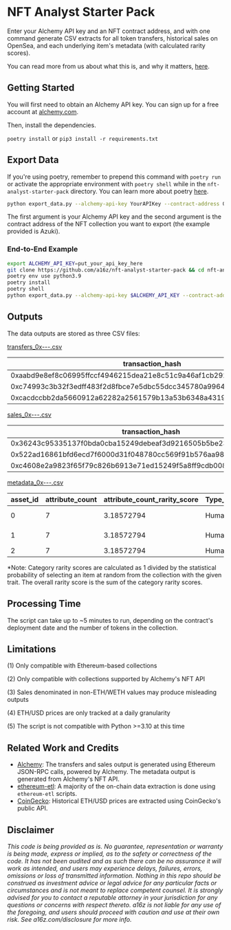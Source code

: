 # NFT Analyst Starter Pack

Enter your Alchemy API key and an NFT contract address, and with one command generate CSV extracts for all token transfers, historical sales on OpenSea, and each underlying item's metadata (with calculated rarity scores).

You can read more from us about what this is, and why it matters, [here](https://a16z.com/2022/03/18/nft-starter-pack-analyze-data-metadata-build-tools).

## Getting Started

You will first need to obtain an Alchemy API key. You can sign up for a free account at [alchemy.com](https://www.alchemy.com/).

Then, install the dependencies.

`poetry install` or `pip3 install -r requirements.txt`

## Export Data

If you're using poetry, remember to prepend this command with `poetry run` or activate the appropriate environment with `poetry shell` while in the `nft-analyst-starter-pack` directory. You can learn more about poetry [here](https://python-poetry.org/docs/).

```bash
python export_data.py --alchemy-api-key YourAPIKey --contract-address 0xED5AF388653567Af2F388E6224dC7C4b3241C544
```

The first argument is your Alchemy API key and the second argument is the contract address of the NFT collection you want to export (the example provided is Azuki).

### End-to-End Example

```bash
export ALCHEMY_API_KEY=put_your_api_key_here
git clone https://github.com/a16z/nft-analyst-starter-pack && cd nft-analyst-starter-pack
poetry env use python3.9
poetry install
poetry shell
python export_data.py --alchemy-api-key $ALCHEMY_API_KEY --contract-address 0xED5AF388653567Af2F388E6224dC7C4b3241C544
```

## Outputs

The data outputs are stored as three CSV files:

[transfers_0x---.csv](https://github.com/a16z/nft-analyst-starter-pack/blob/main/transfers_0xED5AF388653567Af2F388E6224dC7C4b3241C544.csv)

| transaction_hash                                                   | block_number | date   | asset_id | from_address                               | to_address                                 |
|--------------------------------------------------------------------|--------------|--------|----------|--------------------------------------------|--------------------------------------------|
| 0xaabd9e8ef8c06995ffccf4946215dea21e8c51c9a46af1cb2921fc23390ce775 | 14349209     | 3/8/22 | 2069     | 0x6791102212777d7bce8ed433d54192b7d8af0f9a | 0x5fa6d7ea41d365dba778001d76f092cdedb2eaf1 |
| 0xc74993c3b32f3edff483f2d8fbce7e5dbc55dcc345780a9964561a39cc639f9d | 14349204     | 3/8/22 | 5601     | 0x6791102212777d7bce8ed433d54192b7d8af0f9a | 0x5fa6d7ea41d365dba778001d76f092cdedb2eaf1 |
| 0xcacdccbb2da5660912a62282a2561579b13a53b6348a4319669adcb56eba7a58 | 14349091     | 3/8/22 | 1842     | 0xc310e760778ecbca4c65b6c559874757a4c4ece0 | 0x932e834ff9d2697da014118c85ea5bcb442f3297 |

[sales_0x---.csv](https://github.com/a16z/nft-analyst-starter-pack/blob/main/sales_0xED5AF388653567Af2F388E6224dC7C4b3241C544.csv)

| transaction_hash                                                   | block_number | date   | asset_id | seller                                     | buyer                                      | maker                                      | taker                                      | sale_price_eth | sale_price_usd |
|--------------------------------------------------------------------|--------------|--------|----------|--------------------------------------------|--------------------------------------------|--------------------------------------------|--------------------------------------------|----------------|----------------|
| 0x36243c95335137f0bda0cba15249debeaf3d9216505b5be238236c69c119339f | 14349012     | 3/8/22 | 5601     | 0x90b8c9d44576410725d3e7c892efc54d22334ec9 | 0x6791102212777d7bce8ed433d54192b7d8af0f9a | 0x90b8c9d44576410725d3e7c892efc54d22334ec9 | 0x6791102212777d7bce8ed433d54192b7d8af0f9a | 18             | 44975.8596     |
| 0x522ad16861bfd6ecd7f6000d31f048780cc569f91b576aa98be52a2b6185fca7 | 14349002     | 3/8/22 | 5653     | 0x6791102212777d7bce8ed433d54192b7d8af0f9a | 0x5e7dce19818e31d568d5e4ac087eebd2c37a4746 | 0x5e7dce19818e31d568d5e4ac087eebd2c37a4746 | 0x6791102212777d7bce8ed433d54192b7d8af0f9a | 8.6            | 21488.4662     |
| 0xc4608e2a9823f65f79c826b6913e71ed15249f5a8ff9cdb0088fbdc58fec0454 | 14348885     | 3/8/22 | 3433     | 0xbd74c3f96c38478460a0e3c88ac86dd133af72be | 0xa89542b64941800789f93710ef2d7f0165768c93 | 0xbd74c3f96c38478460a0e3c88ac86dd133af72be | 0xa89542b64941800789f93710ef2d7f0165768c93 | 9.95           | 24861.6557     |

[metadata_0x---.csv](https://github.com/a16z/nft-analyst-starter-pack/blob/main/metadata_0xED5AF388653567Af2F388E6224dC7C4b3241C544.csv)

| asset_id | attribute_count | attribute_count_rarity_score | Type_attribute | Type_rarity_score | Hair_attribute | Hair_rarity_score | Clothing_attribute    | Clothing_rarity_score | Eyes_attribute | Eyes_rarity_score | Mouth_attribute | Mouth_rarity_score | Offhand_attribute | Offhand_rarity_score | Background_attribute | Background_rarity_score | Ear_attribute | Ear_rarity_score | Headgear_attribute | Headgear_rarity_score | Neck_attribute | Neck_rarity_score | Face_attribute | Face_rarity_score | Special_attribute | Special_rarity_score | overall_rarity_score |
|----------|-----------------|------------------------------|----------------|-------------------|----------------|-------------------|-----------------------|-----------------------|----------------|-------------------|-----------------|--------------------|-------------------|----------------------|----------------------|-------------------------|---------------|------------------|--------------------|-----------------------|----------------|-------------------|----------------|-------------------|-------------------|----------------------|----------------------|
| 0        | 7               | 3.18572794                   | Human          | 1.10035211        | Water          | 476.190476        | Pink Oversized Kimono | 140.84507             | Striking       | 24.3309002        | Frown           | 27.2479564         | Monkey King Staff | 68.0272109           | Off White A          | 5.46448087              |               | 1.22458976       |                    | 1.54273372            |                | 1.29349373        |                | 1.47863374        |                   | 1.06746371           | 752.99909            |
| 1        | 7               | 3.18572794                   | Human          | 1.10035211        | Pink Hairband  | 128.205128        | White Qipao with Fur  | 117.647059            | Daydreaming    | 25.5754476        | Lipstick        | 24.3902439         | Gloves            | 87.7192982           | Off White D          | 5.00250125              |               | 1.22458976       |                    | 1.54273372            |                | 1.29349373        |                | 1.47863374        |                   | 1.06746371           | 399.432673           |
| 2        | 7               | 3.18572794                   | Human          | 1.10035211        | Pink Flowy     | 112.359551        | Vest                  | 61.7283951            | Ruby           | 26.1780105        | Chewing         | 27.8551532         |                   | 3.21543408           | Red                  | 9.85221675              | Red Tassel    | 303.030303       |                    | 1.54273372            |                | 1.29349373        |                | 1.47863374        |                   | 1.06746371           | 553.887468           |

*Note: Category rarity scores are calculated as 1 divided by the statistical probability of selecting an item at random from the collection with the given trait. The overall rarity score is the sum of the category rarity scores.

## Processing Time

The script can take up to ~5 minutes to run, depending on the contract's deployment date and the number of tokens in the collection.

## Limitations

(1) Only compatible with Ethereum-based collections

(2) Only compatible with collections supported by Alchemy's NFT API

(3) Sales denominated in non-ETH/WETH values may produce misleading outputs

(4) ETH/USD prices are only tracked at a daily granularity

(5) The script is not compatible with Python >=3.10 at this time

## Related Work and Credits
- [Alchemy](https://www.alchemy.com/): The transfers and sales output is generated using Ethereum JSON-RPC calls, powered by Alchemy. The metadata output is generated from Alchemy's NFT API.
- [ethereum-etl](https://github.com/blockchain-etl/ethereum-etl): A majority of the on-chain data extraction is done using `ethereum-etl` scripts.
- [CoinGecko](https://www.coingecko.com/): Historical ETH/USD prices are extracted using CoinGecko's public API.

## Disclaimer
_This code is being provided as is. No guarantee, representation or warranty is being made, express or implied, as to the safety or correctness of the code. It has not been audited and as such there can be no assurance it will work as intended, and users may experience delays, failures, errors, omissions or loss of transmitted information. Nothing in this repo should be construed as investment advice or legal advice for any particular facts or circumstances and is not meant to replace competent counsel. It is strongly advised for you to contact a reputable attorney in your jurisdiction for any questions or concerns with respect thereto. a16z is not liable for any use of the foregoing, and users should proceed with caution and use at their own risk. See a16z.com/disclosure for more info._
